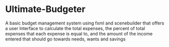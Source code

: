 # Ultimate-Budgeter
A basic budget management system using fxml and scenebuilder that offers a user Interface to calculate the total expenses, the percent of total expenses that each expense is equal to, and the amount of the income entered that should go towards needs, wants and savings
